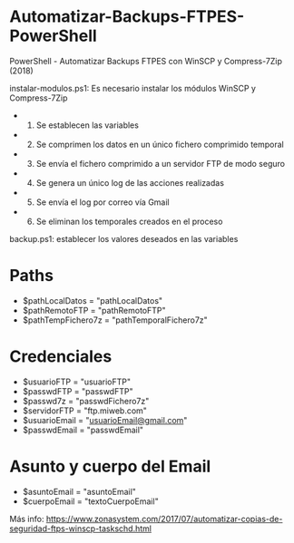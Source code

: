 # Automatizar-Backups-FTPES-PowerShell
PowerShell - Automatizar Backups FTPES con WinSCP y Compress-7Zip (2018)

instalar-modulos.ps1: Es necesario instalar los módulos WinSCP y Compress-7Zip

- 1. Se establecen las variables
- 2. Se comprimen los datos en un único fichero comprimido temporal
- 3. Se envía el fichero comprimido a un servidor FTP de modo seguro
- 4. Se genera un único log de las acciones realizadas
- 5. Se envía el log por correo vía Gmail
- 6. Se eliminan los temporales creados en el proceso

backup.ps1: establecer los valores deseados en las variables

# Paths
- $pathLocalDatos = "pathLocalDatos"
- $pathRemotoFTP = "pathRemotoFTP"
- $pathTempFichero7z = "pathTemporalFichero7z"

# Credenciales
- $usuarioFTP = "usuarioFTP"
- $passwdFTP = "passwdFTP"
- $passwd7z = "passwdFichero7z"
- $servidorFTP = "ftp.miweb.com"
- $usuarioEmail = "usuarioEmail@gmail.com" 
- $passwdEmail = "passwdEmail"

# Asunto y cuerpo del Email
- $asuntoEmail = "asuntoEmail"
- $cuerpoEmail = "textoCuerpoEmail"

Más info: https://www.zonasystem.com/2017/07/automatizar-copias-de-seguridad-ftps-winscp-taskschd.html

